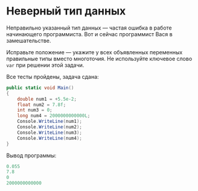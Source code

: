 # Неверный тип данных

Неправильно указанный тип данных — частая ошибка в работе начинающего программиста. Вот и сейчас программист Вася в замешательстве.

Исправьте положение — укажите у всех объявленных переменных правильные типы вместо многоточия. Не используйте ключевое слово `var` при решении этой задачи.

Все тесты пройдены, задача сдана:
```cs
public static void Main()
{
    double num1 = +5.5e-2;
    float num2 = 7.8f;
    int num3 = 0;
    long num4 = 2000000000000L;
    Console.WriteLine(num1);
    Console.WriteLine(num2);
    Console.WriteLine(num3);
    Console.WriteLine(num4);
}
```

Вывод программы:
```cs
0.055
7.8
0
2000000000000
```
